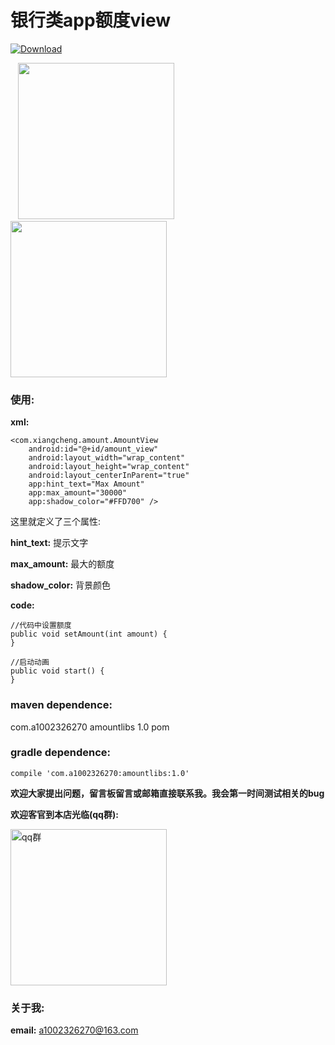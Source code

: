 # 银行类app额度view

[ ![Download](https://api.bintray.com/packages/a1002326270/maven/amountlibs/images/download.svg?version=1.0) ](https://bintray.com/a1002326270/maven/amountlibs/1.0/link)
<div>
    <image src="https://github.com/1002326270xc/AmountView-master/blob/master/photos/掌上生活额度控件.gif" width="250"/>
    <image src="https://github.com/1002326270xc/AmountView-master/blob/master/photos/自己撸的额度控件.gif" width="250"/>
</div>

### 使用:

**xml:**
```
<com.xiangcheng.amount.AmountView
    android:id="@+id/amount_view"
    android:layout_width="wrap_content"
    android:layout_height="wrap_content"
    android:layout_centerInParent="true"
    app:hint_text="Max Amount"
    app:max_amount="30000"
    app:shadow_color="#FFD700" />
```
这里就定义了三个属性:

**hint_text:** 提示文字

**max_amount:** 最大的额度

**shadow_color:** 背景颜色

**code:**
```
//代码中设置额度
public void setAmount(int amount) {
}
```
```
//启动动画
public void start() {
}
```

### maven dependence:

<dependency>
  <groupId>com.a1002326270</groupId>
  <artifactId>amountlibs</artifactId>
  <version>1.0</version>
  <type>pom</type>
</dependency>

### gradle dependence:

`compile 'com.a1002326270:amountlibs:1.0'`

**欢迎大家提出问题，留言板留言或邮箱直接联系我。我会第一时间测试相关的bug**

**欢迎客官到本店光临(qq群):**

<image src="https://github.com/1002326270xc/LayoutManager-FlowLayout/blob/master/photos/IMG_0221.jpg" width="250" width="250" title="qq群"/>

### 关于我:

**email:** a1002326270@163.com
